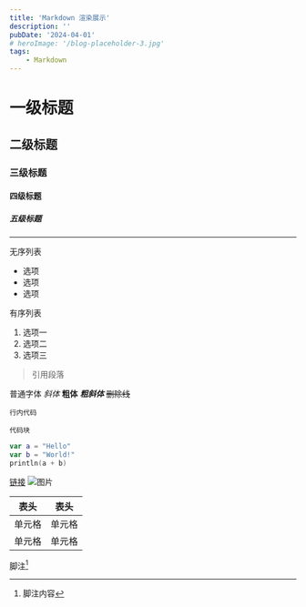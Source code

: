 ```yaml
---
title: 'Markdown 渲染展示'
description: ''
pubDate: '2024-04-01'
# heroImage: '/blog-placeholder-3.jpg'
tags: 
    - Markdown
---
```


# 一级标题
## 二级标题
### 三级标题
#### 四级标题
##### 五级标题

---

无序列表
- 选项
- 选项
- 选项

有序列表
1. 选项一
2. 选项二
3. 选项三

> 引用段落

普通字体 *斜体* **粗体** ***粗斜体*** ~~删除线~~ 


`行内代码`
```
代码块
```

```kotlin
var a = "Hello"
var b = "World!"
println(a + b)
```

[链接](https://www.google.com)
![图片](/blog-placeholder-about.jpg)

| 表头 | 表头 |
|:---:|:---:|
|单元格|单元格|
|单元格|单元格|

脚注[^1]

[^1]: 脚注内容